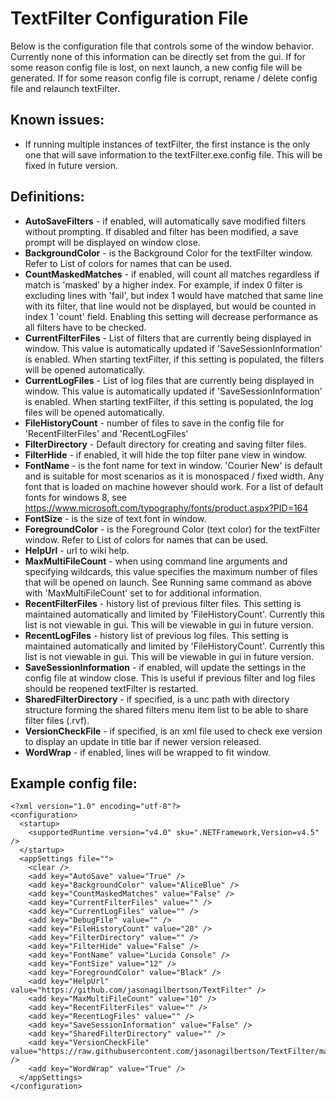 # TextFilter Configuration File

Below is the configuration file that controls some of the window behavior.
Currently none of this information can be directly set from the gui.
If for some reason config file is lost, on next launch, a new config file will be generated.
If for some reason config file is corrupt, rename / delete config file and relaunch textFilter.

## Known issues: 
- If running multiple instances of textFilter, the first instance is the only one that will save information to the textFilter.exe.config file. This will be fixed in future version.

## Definitions:
- **AutoSaveFilters** - if enabled, will automatically save modified filters without prompting. If disabled and filter has been modified, a save prompt will be displayed on window close. 
- **BackgroundColor** - is the Background Color for the textFilter window. Refer to List of colors for names that can be used.
- **CountMaskedMatches** - if enabled, will count all matches regardless if match is 'masked' by a higher index. For example, if index 0 filter is excluding lines with 'fail', but index 1 would have matched that same line with its filter, that line would not be displayed, but would be counted in index 1 'count' field. Enabling this setting will decrease performance as all filters have to be checked.
- **CurrentFilterFiles** - List of filters that are currently being displayed in window. This value is automatically updated if 'SaveSessionInformation' is enabled. When starting textFilter, if this setting is populated, the filters will be opened automatically.
- **CurrentLogFiles** - List of log files that are currently being displayed in window. This value is automatically updated if 'SaveSessionInformation' is enabled. When starting textFilter, if this setting is populated, the log files will be opened automatically.
- **FileHistoryCount** - number of files to save in the config file for 'RecentFilterFiles' and 'RecentLogFiles'
- **FilterDirectory** - Default directory for creating and saving filter files. 
- **FilterHide** - if enabled, it will hide the top filter pane view in window.
- **FontName** - is the font name for text in window. 'Courier New' is default and is suitable for most scenarios as it is monospaced / fixed width. Any font that is loaded on machine however should work. For a list of default fonts for windows 8, see https://www.microsoft.com/typography/fonts/product.aspx?PID=164
- **FontSize** - is the size of text font in window.
- **ForegroundColor** - is the Foreground Color (text color) for the textFilter window. Refer to List of colors for names that can be used.
- **HelpUrl** - url to wiki help.
- **MaxMultiFileCount** - when using command line arguments and specifying wildcards, this value specifies the maximum number of files that will be opened on launch. See Running same command as above with 'MaxMultiFileCount' set to for additional information.
- **RecentFilterFiles** - history list of previous filter files. This setting is maintained automatically and limited by 'FileHistoryCount'. Currently this list is not viewable in gui. This will be viewable in gui in future version.
- **RecentLogFiles** - history list of previous log files. This setting is maintained automatically and limited by 'FileHistoryCount'. Currently this list is not viewable in gui. This will be viewable in gui in future version.
- **SaveSessionInformation** - if enabled, will update the settings in the config file at window close. This is useful if previous filter and log files should be reopened textFilter is restarted. 
- **SharedFilterDirectory** - if specified, is a unc path with directory structure forming the shared filters menu item list to be able to share filter files (.rvf).
- **VersionCheckFile** - if specified, is an xml file used to check exe version to display an update in title bar if newer version released.
- **WordWrap** - if enabled, lines will be wrapped to fit window.

## Example config file:
```
<?xml version="1.0" encoding="utf-8"?>
<configuration>
  <startup>
    <supportedRuntime version="v4.0" sku=".NETFramework,Version=v4.5" />
  </startup>
  <appSettings file="">
    <clear />
    <add key="AutoSave" value="True" />
    <add key="BackgroundColor" value="AliceBlue" />
    <add key="CountMaskedMatches" value="False" />
    <add key="CurrentFilterFiles" value="" />
    <add key="CurrentLogFiles" value="" />
    <add key="DebugFile" value="" />
    <add key="FileHistoryCount" value="20" />
    <add key="FilterDirectory" value="" />
    <add key="FilterHide" value="False" />
    <add key="FontName" value="Lucida Console" />
    <add key="FontSize" value="12" />
    <add key="ForegroundColor" value="Black" />
    <add key="HelpUrl" value="https://github.com/jasonagilbertson/TextFilter" />
    <add key="MaxMultiFileCount" value="10" />
    <add key="RecentFilterFiles" value="" />
    <add key="RecentLogFiles" value="" />
    <add key="SaveSessionInformation" value="False" />
    <add key="SharedFilterDirectory" value="" />
    <add key="VersionCheckFile" value="https://raw.githubusercontent.com/jasonagilbertson/TextFilter/master/TextFilter/version.xml" />
    <add key="WordWrap" value="True" />
  </appSettings>
</configuration>
```
